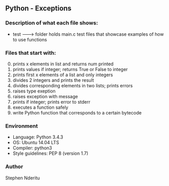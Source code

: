 ## Python - Exceptions
### Description of what each file shows:
* test ---> folder holds main.c test files that showcase examples of how to use functions

### Files that start with:

0. prints x elements in list and returns num printed
1. prints values if integer; returns True or False to integer
2. prints first x elements of a list and only integers
3. divides 2 integers and prints the result
4. divides corresponding elements in two lists; prints errors
5. raises type exeption
6. raises exception with message
7. prints if integer; prints error to stderr
8. executes a function safely
9. write Python function that corresponds to a certain bytecode


### Environment
* Language: Python 3.4.3
* OS: Ubuntu 14.04 LTS
* Compiler: python3
* Style guidelines: PEP 8 (version 1.7)

### Author
Stephen Nderitu
